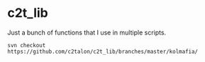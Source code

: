 # c2t_lib

Just a bunch of functions that I use in multiple scripts.

`svn checkout https://github.com/c2talon/c2t_lib/branches/master/kolmafia/`

